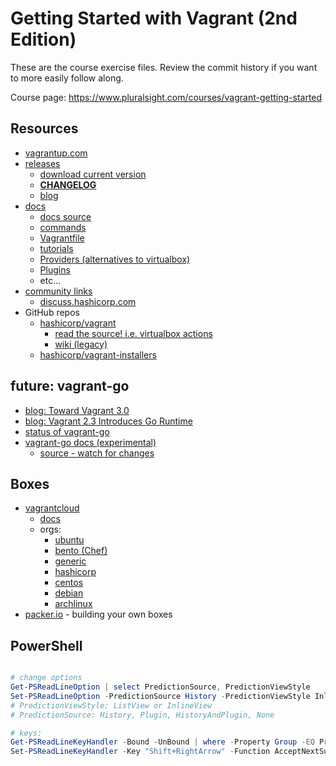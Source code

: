 # Getting Started with Vagrant (2nd Edition)

These are the course exercise files. Review the commit history if you want to more easily follow along.

Course page: https://www.pluralsight.com/courses/vagrant-getting-started

## Resources

- [vagrantup.com](http://vagrantup.com/)
- [releases](https://github.com/hashicorp/vagrant/releases)
  - [download current version](https://developer.hashicorp.com/vagrant/downloads)
  - [**CHANGELOG**](https://github.com/hashicorp/vagrant/blob/main/CHANGELOG.md)
  - [blog](https://www.hashicorp.com/blog/products/vagrant)
- [docs](https://www.vagrantup.com/docs)
  - [docs source](https://github.com/hashicorp/vagrant/tree/main/website/content/docs)
  - [commands](https://developer.hashicorp.com/vagrant/docs/cli)
  - [Vagrantfile](https://developer.hashicorp.com/vagrant/docs/vagrantfile)
  - [tutorials](https://developer.hashicorp.com/vagrant/tutorials)
  - [Providers (alternatives to virtualbox)](https://developer.hashicorp.com/vagrant/docs/providers)
  - [Plugins](https://developer.hashicorp.com/vagrant/docs/plugins)
  - etc...
- [community links](https://www.vagrantup.com/community)
  - [discuss.hashicorp.com](https://discuss.hashicorp.com/c/vagrant/24)
- GitHub repos
  - [hashicorp/vagrant](https://github.com/hashicorp/vagrant)
    - [read the source! i.e. virtualbox actions](https://github.com/hashicorp/vagrant/blob/main/plugins/providers/virtualbox/action.rb)
    - [wiki (legacy)](https://github.com/hashicorp/vagrant/wiki)
  - [hashicorp/vagrant-installers](https://github.com/hashicorp/vagrant)

## future: vagrant-go

- [blog: Toward Vagrant 3.0](https://www.hashicorp.com/blog/toward-vagrant-3-0)
- [blog: Vagrant 2.3 Introduces Go Runtime](https://www.hashicorp.com/blog/vagrant-2-3-introduces-go-runtime)
- [status of vagrant-go](https://github.com/hashicorp/vagrant/issues/12819)
- [vagrant-go docs (experimental)](https://developer.hashicorp.com/vagrant/docs/experimental/vagrant_go)
  - [source - watch for changes](https://github.com/hashicorp/vagrant/blob/main/website/content/docs/experimental/vagrant_go.mdx)

## Boxes

- [vagrantcloud](https://vagrantcloud.com/)
  - [docs](https://developer.hashicorp.com/vagrant/vagrant-cloud)
  - orgs:
    - [ubuntu](https://app.vagrantup.com/ubuntu)
    - [bento (Chef)](https://app.vagrantup.com/bento)
    - [generic](https://app.vagrantup.com/generic)
    - [hashicorp](https://app.vagrantup.com/hashicorp)
    - [centos](https://app.vagrantup.com/centos)
    - [debian](https://app.vagrantup.com/debian)
    - [archlinux](https://app.vagrantup.com/archlinux/boxes/archlinux)
- [packer.io](https://www.packer.io/) - building your own boxes

## PowerShell

```powershell

# change options
Get-PSReadLineOption | select PredictionSource, PredictionViewStyle
Set-PSReadLineOption -PredictionSource History -PredictionViewStyle InlineView
# PredictionViewStyle: ListView or InlineView
# PredictionSource: History, Plugin, HistoryAndPlugin, None

# keys:
Get-PSReadLineKeyHandler -Bound -UnBound | where -Property Group -EQ Prediction
Set-PSReadLineKeyHandler -Key "Shift+RightArrow" -Function AcceptNextSuggestionWord # InlineView only

```
